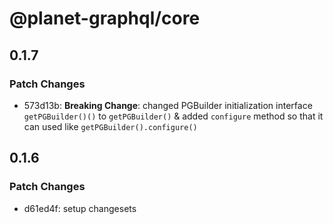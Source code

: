 # @planet-graphql/core

## 0.1.7

### Patch Changes

- 573d13b: **Breaking Change**: changed PGBuilder initialization interface `getPGBuilder()()` to `getPGBuilder()` & added `configure` method so that it can used like `getPGBuilder().configure()`

## 0.1.6

### Patch Changes

- d61ed4f: setup changesets
